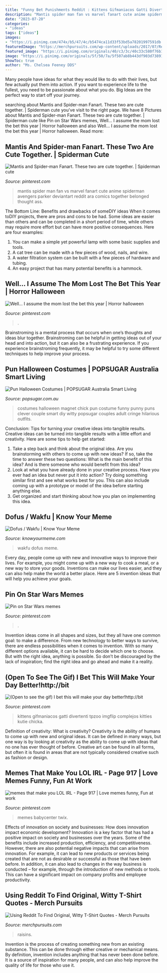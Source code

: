 ```yaml
---
title: "Funny Bet Punishments Reddit : Kittens Gifmaniacos Gatti Divertenti Tpzoo Imgflip Complejos Kitties Kutie Chicka"
description: "Mantis spider man fan vs marvel fanart cute anime spiderman avengers parker deviantart reddit ara comics together belonged thought ass"
date: "2023-07-20"
categories:
- "ideas"
tags: ["ideas"]
images:
- "https://i.pinimg.com/474x/b5/47/4c/b5474ca11d33f53bd5a78201997591db.jpg"
featuredImage: "https://merchpursuits.com/wp-content/uploads/2017/07/Reddit-Merch-Pun-2-300x195.png"
featured_image: "https://i.pinimg.com/originals/40/c3/3c/40c33c580f76b112659a2dc858f37b5e.png"
image: "https://i.pinimg.com/originals/5f/50/7a/5f507ab8b443df903d738911e6e99d21.jpg"
ShowToc: true
author: "Ms. Chelsea Feeney DDS"
---
```



Many people have ideas for what they would like to do with their lives, but few actually put them into action. If you want to experience life to the fullest, you need to be passionate about what you do. Big Ideas are the perfect way to start off your journey.

	

		
searching about Mantis and Spider-man Fanart. These two are cute together. | Spiderman cute you've visit to the right page. We have 8 Pictures about Mantis and Spider-man Fanart. These two are cute together. | Spiderman cute like Pin on Star Wars memes, Well... I assume the mom lost the bet this year | Horror halloween and also Well... I assume the mom lost the bet this year | Horror halloween. Read more:
		
    
## Mantis And Spider-man Fanart. These Two Are Cute Together. | Spiderman Cute

<img loading=lazy src="https://i.pinimg.com/originals/40/c3/3c/40c33c580f76b112659a2dc858f37b5e.png" onerror="this.onerror=null;this.src='https://tse2.mm.bing.net/th?id=OIP.CE-mLYSSK1yXpldqwNLlbQHaGL&amp;pid=15.1';" alt="Mantis and Spider-man Fanart. These two are cute together. | Spiderman cute">

_Source: pinterest.com_

>mantis spider man fan vs marvel fanart cute anime spiderman avengers parker deviantart reddit ara comics together belonged thought ass. 

	

The Bottom Line: Benefits and drawbacks of someDIY ideas
When it comes toDIY projects, there are pros and cons to be had. Some ideas are easier than others and can be completed in a short period of time, while others may require more effort but can have more positive consequences. Here are four examples: 
1. You can make a simple yet powerful lamp with some basic supplies and tools.
2. A cat tree can be made with a few pieces of wood, nails, and wire.
3. A water filtration system can be built with a few pieces of hardware and tubing. 
4. An easy project that has many potential benefits is a hammock.

    
## Well... I Assume The Mom Lost The Bet This Year | Horror Halloween

<img loading=lazy src="https://i.pinimg.com/originals/a9/16/9f/a9169f3296b6c821a300b6fcc12c5672.jpg" onerror="this.onerror=null;this.src='https://tse1.mm.bing.net/th?id=OIP.EQVgd-XnrvLwnpYd8TzfSwAAAA&amp;pid=15.1';" alt="Well... I assume the mom lost the bet this year | Horror halloween">

_Source: pinterest.com_

>. 

	

Brainstroming is a mental process that occurs when one’s thoughts and ideas blur together. Brainstroming can be helpful in getting ideas out of your head and into action, but it can also be a frustrating experience. If you experience brainstroming frequently, it may be helpful to try some different techniques to help improve your process.

    
## Pun Halloween Costumes | POPSUGAR Australia Smart Living

<img loading=lazy src="https://media1.popsugar-assets.com/files/thumbor/gjPA6PxnT4MPvgDbllmV2lYZFZE/fit-in/1024x1024/filters:format_auto-!!-:strip_icc-!!-/2014/08/18/811/n/1922441/68e30149876e647f_XzLksaS/i/Chick-Magnet.jpg" onerror="this.onerror=null;this.src='https://tse4.mm.bing.net/th?id=OIP.2poAbv_f9NpKc17M1iSL4gHaLD&amp;pid=15.1';" alt="Pun Halloween Costumes | POPSUGAR Australia Smart Living">

_Source: popsugar.com.au_

>costumes halloween magnet chick pun costume funny punny puns clever couple smart diy witty popsugar couples adult cringe hilarious outfits. 

	

Conclusion: Tips for turning your creative ideas into tangible results.
Creative ideas can be turned into tangible results with a little effort and creativity. Here are some tips to help get started: 
1. Take a step back and think about the original idea. Are you brainstorming with others to come up with new ideas? If so, take the time to answer these two questions: What is the main benefit of this idea? And is there someone who would benefit from this idea? 
2. Look at what you have already done in your creative process. Have you ever had an idea but never put it into action? Try doing something similar first and see what works best for you. This can also include coming up with a prototype or model of the idea before starting anything else. 
3. Get organized and start thinking about how you plan on implementing this idea.

    
## Dofus / Wakfu | Know Your Meme

<img loading=lazy src="http://i2.kym-cdn.com/photos/images/facebook/000/923/103/339.png" onerror="this.onerror=null;this.src='https://tse2.mm.bing.net/th?id=OIP.d6PiLLCQki1npZ8lvlzl0AHaTg&amp;pid=15.1';" alt="Dofus / Wakfu | Know Your Meme">

_Source: knowyourmeme.com_

>wakfu dofus meme. 

	

Every day, people come up with new and innovative ways to improve their lives. For example, you might come up with a new way to cook a meal, or a new way to store your goods. Inventions can make our lives easier, and they can also help make the world a better place. Here are 5 invention ideas that will help you achieve your goals.

    
## Pin On Star Wars Memes

<img loading=lazy src="https://i.pinimg.com/originals/cc/38/5d/cc385d9db2702339095d86730bef1c35.jpg" onerror="this.onerror=null;this.src='https://tse1.mm.bing.net/th?id=OIP.9NBN96SpKs8aycPBtyRrWAHaHC&amp;pid=15.1';" alt="Pin on Star Wars memes">

_Source: pinterest.com_

>. 

	

Invention ideas come in all shapes and sizes, but they all have one common goal: to make a difference. From new technology to better ways to survive, there are endless possibilities when it comes to invention. With so many different options available, it can be hard to decide which one to choose. But with the right idea, anything is possible. So don’t be discouraged by the lack of inspiration; find the right idea and go ahead and make it a reality.

    
## (Open To See The Gif) I Bet This Will Make Your Day Better!http://bit

<img loading=lazy src="https://i.pinimg.com/474x/b5/47/4c/b5474ca11d33f53bd5a78201997591db.jpg" onerror="this.onerror=null;this.src='https://tse3.mm.bing.net/th?id=OIP.mURxHq1sJnj3VI0XvkApYgAAAA&amp;pid=15.1';" alt="(Open to see the gif) I bet this will make your day better!http://bit">

_Source: pinterest.com_

>kittens gifmaniacos gatti divertenti tpzoo imgflip complejos kitties kutie chicka. 

	

Definition of creativity: What is creativity?
Creativity is the ability of humans to come up with new and original ideas. It can be defined in many ways, but one way is by looking at creativity as the ability to come up with ideas that no one has ever thought of before. Creative art can be found in all forms, but often it is found in areas that are not typically considered creative such as fashion or design.

    
## Memes That Make You LOL IRL - Page 917 | Love Memes Funny, Fun At Work

<img loading=lazy src="https://i.pinimg.com/originals/5f/50/7a/5f507ab8b443df903d738911e6e99d21.jpg" onerror="this.onerror=null;this.src='https://tse4.mm.bing.net/th?id=OIP.BHX0Ttky36sqvQbFtHswaAAAAA&amp;pid=15.1';" alt="memes that make you LOL IRL - Page 917 | Love memes funny, Fun at work">

_Source: pinterest.com_

>memes babycenter twix. 

	

Effects of innovation on society and businesses: How does innovation impact economic development?
Innovation is a key factor that has had a positive impact on society and businesses over the years. Some of the benefits include increased production, efficiency, and competitiveness. However, there are also potential negative impacts that can arise from innovation. For example, it can lead to new products or services being created that are not as desirable or successful as those that have been before. In addition, it can also lead to changes in the way business is conducted – for example, through the introduction of new methods or tools. This can have a significant impact on company profits and employee productivity.

    
## Using Reddit To Find Original, Witty T-Shirt Quotes - Merch Pursuits

<img loading=lazy src="https://merchpursuits.com/wp-content/uploads/2017/07/Reddit-Merch-Pun-2-300x195.png" onerror="this.onerror=null;this.src='https://tse4.mm.bing.net/th?id=OIP.h--A_CKgc3m5jh_RrzDLZwAAAA&amp;pid=15.1';" alt="Using Reddit To Find Original, Witty T-Shirt Quotes - Merch Pursuits">

_Source: merchpursuits.com_

>raisins. 

	

Invention is the process of creating something new from an existing substance. This can be done through either creative or mechanical means. By definition, invention includes anything that has never been done before. It is a source of inspiration for many people, and can also help improve the quality of life for those who use it.

